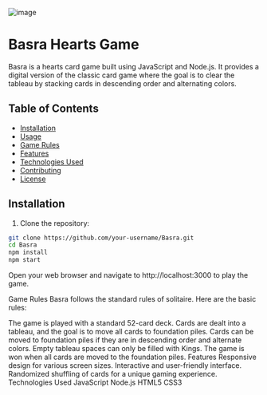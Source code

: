 ![image](https://static.worldofcardgames.com/images/gameSelector/classic/heartsNormal.jpg/v/256)

# Basra Hearts Game

Basra is a hearts card game built using JavaScript and Node.js. It provides a digital version of the classic card game where the goal is to clear the tableau by stacking cards in descending order and alternating colors.

## Table of Contents

- [Installation](#installation)
- [Usage](#usage)
- [Game Rules](#game-rules)
- [Features](#features)
- [Technologies Used](#technologies-used)
- [Contributing](#contributing)
- [License](#license)

## Installation

1. Clone the repository:

```bash
git clone https://github.com/your-username/Basra.git
cd Basra
npm install
npm start
```
Open your web browser and navigate to http://localhost:3000 to play the game.

Game Rules
Basra follows the standard rules of solitaire. Here are the basic rules:

The game is played with a standard 52-card deck.
Cards are dealt into a tableau, and the goal is to move all cards to foundation piles.
Cards can be moved to foundation piles if they are in descending order and alternate colors.
Empty tableau spaces can only be filled with Kings.
The game is won when all cards are moved to the foundation piles.
Features
Responsive design for various screen sizes.
Interactive and user-friendly interface.
Randomized shuffling of cards for a unique gaming experience.
Technologies Used
JavaScript
Node.js
HTML5
CSS3
